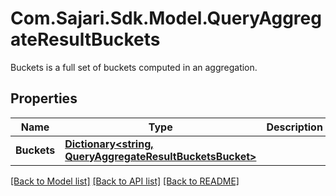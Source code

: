 # Com.Sajari.Sdk.Model.QueryAggregateResultBuckets
Buckets is a full set of buckets computed in an aggregation.

## Properties

Name | Type | Description | Notes
------------ | ------------- | ------------- | -------------
**Buckets** | [**Dictionary&lt;string, QueryAggregateResultBucketsBucket&gt;**](QueryAggregateResultBucketsBucket.md) |  | [optional] 

[[Back to Model list]](../README.md#documentation-for-models) [[Back to API list]](../README.md#documentation-for-api-endpoints) [[Back to README]](../README.md)

